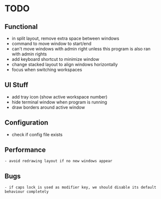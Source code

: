 # TODO

## Functional

-   in split layout, remove extra space between windows
-   command to move window to start/end
-   can't move windows with admin right unless this program is also ran with admin rights
-   add keyboard shortcut to minimize window
-   change stacked layout to align windows horizontally
-   focus when switching workspaces

## UI Stuff

-   add tray icon (show active workspace number)
-   hide terminal window when program is running
-   draw borders around active window

## Configuration

-   check if config file exists

## Performance
    - avoid redrawing layout if no new windows appear

## Bugs
    - if caps lock is used as modifier key, we should disable its default behaviour completely
